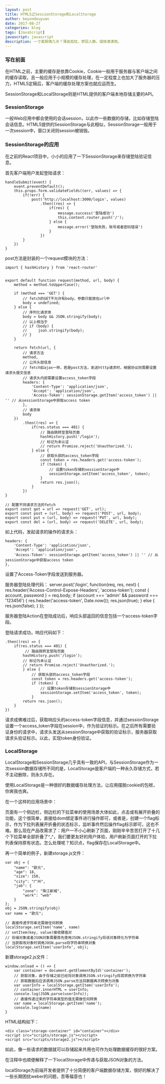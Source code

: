```yaml
---
layout: post
title: HTML5之SessionStorage和LocalStorage
author: beyondouyuan
date: 2017-08-27
categories: blog
tags: [JavaScript]
javascript: javascript
description: 一寸柔肠情几许？薄衾孤枕，梦回人静。侵晓潇潇雨。
---
```


### 写在前面

在HTML之前，主要的缓存是依靠Cookie，Cookie一般用于服务器与客户端之间的缓存读取，且一般应用于小规模的缓存处理，在一定程度上也加大了服务器的压力，HTML5定稿后，客户端的缓存处理方案也就应运而生。

SessionStorage和LocalStorage则是HTML提供的客户端本地存储主要的API。

### SessionStorage


一般Web应用中都会使用的会话session，以此作一些数据的存储，比如存储登陆会话信息。HTML5提供的SessionStorage与此相似，SessionStorage一般用于一次session中，窗口关闭则session被销毁。

### SessionStorage的应用

在之前的React项目中，小小的应用了一下SessionStorage来存储登陆验证信息。

首先客户端用户发起登陆请求：

    handleSubmit(event) {
        event.preventDefault();
        this.props.form.validateFields((err, values) => {
            if(!err) {
                post('http://localhost:3000/login', values)
                    .then((res) => {
                        if(res) {
                            message.success('登陆成功')
                            this.context.router.push('/');
                        } else {
                            message.error('登陆失败，账号或者密码错误')
                        }
                    })
            }
        })
    }

post方法是封装的一个request模块的方法：

    import { hashHistory } from 'react-router'


    export default function request(method, url, body) {
        method = method.toUpperCase();

        if (method === 'GET') {
            // fetch的GET不允许有body，参数只能放在url中
            body = undefined;
        } else {
            // 序列化请求体
            body = body && JSON.stringify(body);
            // 以上相当于
            // if (body) {
            //     json.stringify(body);
            // }
        }

        return fetch(url, {
            // 请求方法
            method,
            // 公共头部信息
            // fetch如ajax一样，若是post方法，发送htttp请求时，根据协议则需要设置请求头报文信息
            // 请求头内部需要设置access_token字段
            headers: {
                'Content-Type': 'application/json',
                'Accept': 'application/json',
                'Access-Token': sessionStorage.getItem('access_token') || '' // 从sessionStorage中获取access token
            },
            // 请求体
            body
        })
            .then((res) => {
                if(res.status === 401) {
                    // 路由跳转至登陆页面
                    hashHistory.push('/login');
                    // 标记为未认证
                    // return Promise.reject('Unauthorized.');
                } else {
                    // 获取头部的access_token字段
                    const token = res.headers.get('access-token');
                    if (token) {
                        // 设置token存储到sessionStorage中
                        sessionStorage.setItem('access_token', token);
                    }
                    return res.json();
                }
            })
    }

    // 配置不同请求方法的fetch
    export const get = url => request('GET', url);
    export const post = (url, body) => request('POST', url, body);
    export const put = (url, body) => request('PUT', url, body);
    export const del = (url, body) => request('DELETE', url, body);

如上代码，发起请求的操作的请求头：

    headers: {
        'Content-Type': 'application/json',
        'Accept': 'application/json',
        'Access-Token': sessionStorage.getItem('access_token') || '' // 从sessionStorage中获取access token
    },

设置了Access-Token字段发送到服务器。

服务器登陆处理代码：
    server.post('/login', function(req, res, next) {
        res.header('Access-Control-Expose-Headers', 'access-token');
        const { account, password } = req.body;
        if (account === 'admin' && password === '123456') {
            res.header('access-token', Date.now());
            res.json(true);
        } else {
            res.json(false);
        }
    });

服务器登陆Action在登陆成功后，响应头部返回的信息包括一个access-token字段。

登陆请求成功，响应代码如下：

    .then((res) => {
        if(res.status === 401) {
             // 路由跳转至登陆页面
            hashHistory.push('/login');
            // 标记为未认证
            // return Promise.reject('Unauthorized.');
            } else {
                // 获取头部的access_token字段
                const token = res.headers.get('access-token');
                if (token) {
                    // 设置token存储到sessionStorage中
                    sessionStorage.setItem('access_token', token);
                }
            return res.json();
        }
    })

请求成佛难过后，获取响应头的access-token字段信息，并通过sessionStorage设置一个access_token字段在session中，作为验证的标示。在之后所有需要验证身份的请求中，请求头发送从sessionStorage中获取的验证标示，服务器获取请求头验证标示。以此，实现token身份验证。


### LocalStorage

LocalStorage和SessionStorage几乎具有一致的API，与SessionStorage作为一次session数据存储所不同的是，LocalStorage是客户端的一种永久存储方式，若不主动删除，则永久存在。

使用LocalStorage是一种很好的数据缓存处理方法，让应用摆脱cookie的包袱，你爽我也爽。

在一个这样的应用场景中：

页面有一个侧边栏，侧边栏的下拉菜单的使用场景大体如此，点击或有展开折叠的功能，这个很简单，直接给dom绑定事件进行操作即可，或者是，创建一个flag标示，作为下拉列表展开折叠的状态标示，监听事件然后操作flag标示即可，这也不难。那么现在产品改需求了：用户一不小心刷新了页面，刚刚辛辛苦苦打开了十几个下拉菜单全部折叠了^_^，我们要更友好的用户体验，用户刷新页面打开的下拉列表保持原有状态。怎么处理呢？知识点，flag保存在LocalStorage中。

再一个简单的例子，新建storage.js文件：

    var obj = {
        "name": "欧元",
        "age": 18,
        "size": 150,
        "city": "广州",
        "job": {
            "zone": "珠江新城",
            "work": "web"
        }
    };
    obj = JSON.stringify(obj)
    var name = "欧元";

    // 直接传递字符串无需做任何转换
    localStorage.setItem('name', name)
    // setItem(key, value)接收键值对
    // 存储对象或者JSON对象需要首先使用JSON.stringify将该对象转化为字符串
    // 当获取改对象时调用JOSN.parse将字符串转换对象
    localStorage.setItem('userInfo', obj);

新建storage2.js文件：

    window.onload = () => {
        var container = document.getElementById('container');
        // 获取对象，由于存储之前已经将对象调用JSON.stringify将其转换为字符串
        // 获取数据后应该调用JSON.parse方法将数据再次转换为对象
        var userInfo = localStorage.getItem('userInfo');
        // container.innerHTML = userInfo;
        console.log(JSON.parse(userInfo));
        // 直接传递过来的字符串类型的值无需做任何转换
        var name = localStorage.getItem('name');
        console.log(name)
    }
HTML结构如下：

    <div class="storage-container" id="container"></div>
    <script src="scripts/storage.js"></script>
    <script src="scripts/storage2.js"></script>
如此，像一些请求的数据就可以存储起来共用也可作为处理数据缓存的很好方案。

在注释中也顺便解释了一下localStorage中传递与获取JSON对象的方法。

localStorage为前端开发者提供了十分简便的客户端数据存储方案，很好的解决了一些长期困扰weber的问题，吾等福音也！



